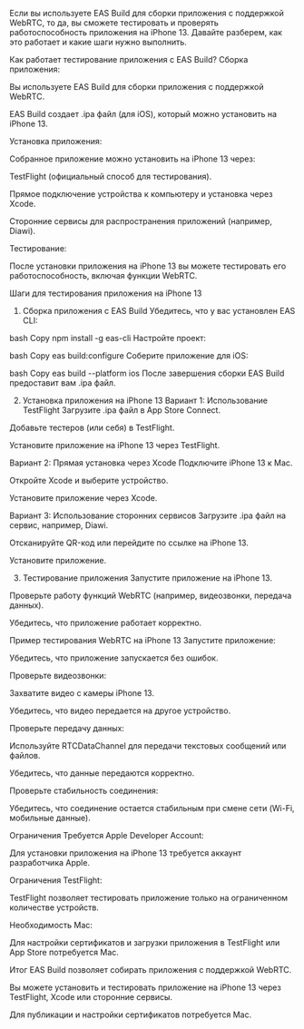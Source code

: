 Если вы используете EAS Build для сборки приложения с поддержкой WebRTC, то да, вы сможете тестировать и проверять работоспособность приложения на iPhone 13. Давайте разберем, как это работает и какие шаги нужно выполнить.

Как работает тестирование приложения с EAS Build?
Сборка приложения:

Вы используете EAS Build для сборки приложения с поддержкой WebRTC.

EAS Build создает .ipa файл (для iOS), который можно установить на iPhone 13.

Установка приложения:

Собранное приложение можно установить на iPhone 13 через:

TestFlight (официальный способ для тестирования).

Прямое подключение устройства к компьютеру и установка через Xcode.

Сторонние сервисы для распространения приложений (например, Diawi).

Тестирование:

После установки приложения на iPhone 13 вы можете тестировать его работоспособность, включая функции WebRTC.

Шаги для тестирования приложения на iPhone 13
1. Сборка приложения с EAS Build
   Убедитесь, что у вас установлен EAS CLI:

bash
Copy
npm install -g eas-cli
Настройте проект:

bash
Copy
eas build:configure
Соберите приложение для iOS:

bash
Copy
eas build --platform ios
После завершения сборки EAS Build предоставит вам .ipa файл.

2. Установка приложения на iPhone 13
   Вариант 1: Использование TestFlight
   Загрузите .ipa файл в App Store Connect.

Добавьте тестеров (или себя) в TestFlight.

Установите приложение на iPhone 13 через TestFlight.

Вариант 2: Прямая установка через Xcode
Подключите iPhone 13 к Mac.

Откройте Xcode и выберите устройство.

Установите приложение через Xcode.

Вариант 3: Использование сторонних сервисов
Загрузите .ipa файл на сервис, например, Diawi.

Отсканируйте QR-код или перейдите по ссылке на iPhone 13.

Установите приложение.

3. Тестирование приложения
   Запустите приложение на iPhone 13.

Проверьте работу функций WebRTC (например, видеозвонки, передача данных).

Убедитесь, что приложение работает корректно.

Пример тестирования WebRTC на iPhone 13
Запустите приложение:

Убедитесь, что приложение запускается без ошибок.

Проверьте видеозвонки:

Захватите видео с камеры iPhone 13.

Убедитесь, что видео передается на другое устройство.

Проверьте передачу данных:

Используйте RTCDataChannel для передачи текстовых сообщений или файлов.

Убедитесь, что данные передаются корректно.

Проверьте стабильность соединения:

Убедитесь, что соединение остается стабильным при смене сети (Wi-Fi, мобильные данные).

Ограничения
Требуется Apple Developer Account:

Для установки приложения на iPhone 13 требуется аккаунт разработчика Apple.

Ограничения TestFlight:

TestFlight позволяет тестировать приложение только на ограниченном количестве устройств.

Необходимость Mac:

Для настройки сертификатов и загрузки приложения в TestFlight или App Store потребуется Mac.

Итог
EAS Build позволяет собирать приложения с поддержкой WebRTC.

Вы можете установить и тестировать приложение на iPhone 13 через TestFlight, Xcode или сторонние сервисы.

Для публикации и настройки сертификатов потребуется Mac.
